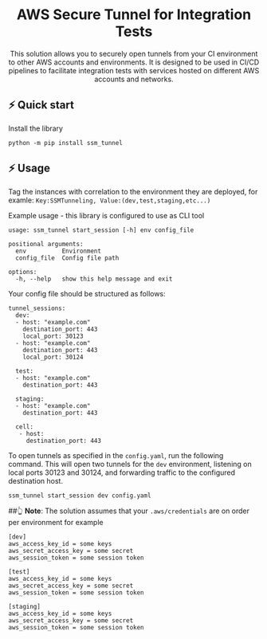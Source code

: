 <div align="center">


# AWS Secure Tunnel for Integration Tests

This solution allows you to securely open tunnels from your CI environment to other AWS accounts and environments. 
It is designed to be used in CI/CD pipelines to facilitate integration tests with services hosted on different AWS accounts and networks.

</div>

## ⚡️ Quick start
Install the library
 ```
 python -m pip install ssm_tunnel
 ```
## ⚡️ Usage
Tag the instances with correlation to the environment they are deployed, for examle:
```Key:SSMTunneling, Value:(dev,test,staging,etc...)```

Example usage - this library is configured to use as CLI tool
```
usage: ssm_tunnel start_session [-h] env config_file

positional arguments:
  env          Environment
  config_file  Config file path

options:
  -h, --help   show this help message and exit
```

Your config file should be structured as follows:
```
tunnel_sessions:
  dev:
  - host: "example.com"
    destination_port: 443
    local_port: 30123
  - host: "example.com"
    destination_port: 443
    local_port: 30124

  test:
  - host: "example.com"
    destination_port: 443

  staging:
  - host: "example.com"
    destination_port: 443

  cell:
   - host:
     destination_port: 443
```
To open tunnels as specified in the `config.yaml`, run the following command. This will open two tunnels for the `dev` environment, listening on local ports 30123 and 30124, and forwarding traffic to the configured destination host.
```
ssm_tunnel start_session dev config.yaml
```
##👆 **Note**:
The solution assumes that your ```.aws/credentials``` are on order per environment for example
```
[dev]
aws_access_key_id = some keys
aws_secret_access_key = some secret
aws_session_token = some session token

[test]
aws_access_key_id = some keys
aws_secret_access_key = some secret
aws_session_token = some session token

[staging]
aws_access_key_id = some keys
aws_secret_access_key = some secret
aws_session_token = some session token
```
